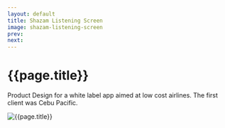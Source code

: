 ```yaml
---
layout: default
title: Shazam Listening Screen
image: shazam-listening-screen
prev: 
next:
---
```


# {{page.title}}

Product Design for a white label app aimed at low cost airlines. The first client was Cebu Pacific.

![{{page.title}}]({{page.image}}.webbp "{{page.title}}")

